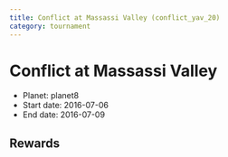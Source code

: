 ```yaml
---
title: Conflict at Massassi Valley (conflict_yav_20)
category: tournament
---
```

# Conflict at Massassi Valley

  * Planet: planet8
  * Start date: 2016-07-06
  * End date: 2016-07-09

## Rewards


